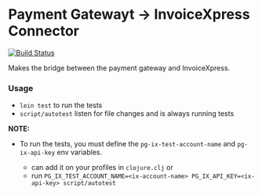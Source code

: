 # Payment Gatewayt -> InvoiceXpress Connector

[![Build Status](https://app.travis-ci.com/weareswat/pg-ix-connector.svg?branch=master)](https://app.travis-ci.com/weareswat/pg-ix-connector)

Makes the bridge between the payment gateway and InvoiceXpress.

### Usage

* `lein test` to run the tests
* `script/autotest` listen for file changes and is always running tests

**NOTE:**
* To run the tests, you must define the `pg-ix-test-account-name` and `pg-ix-api-key` env variables.

  - can add it on your profiles in `clojure.clj`
    or
  - run `PG_IX_TEST_ACCOUNT_NAME=<ix-account-name> PG_IX_API_KEY=<ix-api-key> script/autotest`
